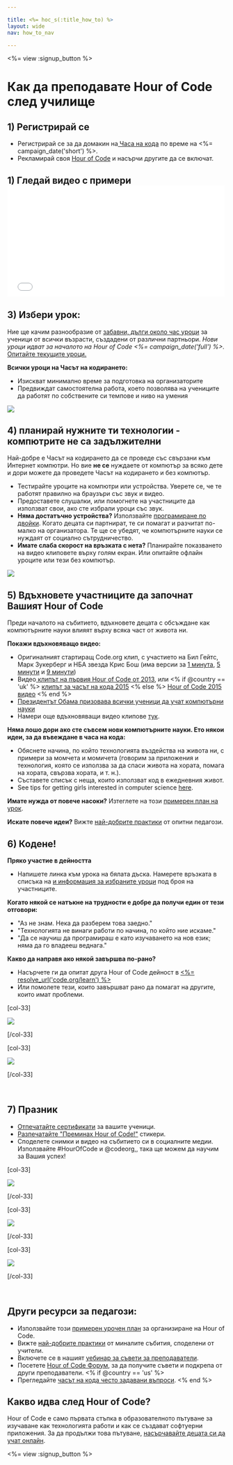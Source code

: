 ```yaml
---

title: <%= hoc_s(:title_how_to) %>
layout: wide
nav: how_to_nav

---
```


<%= view :signup_button %>

# Как да преподавате Hour of Code след училище

## 1) Регистрирай се

  * Регистрирай се за да домакин на[ Часа на кода](<%= resolve_url('/') %>) по време на <%= campaign_date('short') %>.
  * Рекламирай своя [Hour of Code](<%= resolve_url('/promote') %>) и насърчи другите да се включат.

## 1) Гледай видео с примери <iframe width="500" height="255" src="//www.youtube.com/embed/SrnvvWDm73k" frameborder="0" allowfullscreen></iframe>
## 3) Избери урок:

Ние ще качим разнообразие от [ забавни, дълги около час уроци](<%= resolve_url('https://code.org/learn') %>) за ученици от всички възрасти, създадени от различни партньори. *Нови уроци идват за началото на Hour of Code <%= campaign_date('full') %>.* [Опитайте текущите уроци.](<%= resolve_url("https://code.org/learn") %>)

**Всички уроци на Часът на кодирането:**

  * Изискват минимално време за подготовка на организаторите
  * Предвиждат самостоятелна работа, което позволява на учениците да работят по собствените си темпове и ниво на умения

[![](/images/fit-700/tutorials.png)](<%= resolve_url('https://code.org/learn') %>)

## 4) планирай нужните ти технологии - компютрите не са задължителни

Най-добре е Часът на кодирането да се проведе със свързани към Интернет компютри. Но вие **не се** нуждаете от компютър за всяко дете и дори можете да проведете Часът на кодирането и без компютър.</p> 

  * Тестирайте уроците на компютри или устройства. Уверете се, че те работят правилно на браузъри със звук и видео.
  * Предоставете слушалки, или помогнете на участниците да използват свои, ако сте избрали уроци със звук.
  * **Няма достатъчно устройства?** Използвайте [ програмиране по двойки](https://www.youtube.com/watch?v=vgkahOzFH2Q). Когато децата си партнират, те си помагат и разчитат по-малко на организатора. Те ще се убедят, че компютърните науки се нуждаят от социално сътрудничество.
  * **Имате слаба скорост на връзката с нета?** Планирайте показването на видео клиповете върху голям екран. Или опитайте офлайн уроците или тези без компютър.

![](/images/fit-350/group_ipad.jpg)

## 5) Вдъхновете участниците да започнат Вашият Hour of Code

Преди началото на събитието, вдъхновете децата с обсъждане как компютърните науки влияят върху всяка част от живота ни.

**Покажи вдъхновяващо видео:**

  * Оригиналният стартиращ Code.org клип, с участието на Бил Гейтс, Марк Зукерберг и НБА звезда Крис Бош (има версии за [ 1 минута](https://www.youtube.com/watch?v=qYZF6oIZtfc), [ 5 минути](https://www.youtube.com/watch?v=nKIu9yen5nc) и [ 9 минути](https://www.youtube.com/watch?v=dU1xS07N-FA))
  * Видео[ клипът на първия Hour of Code от 2013](https://www.youtube.com/watch?v=FC5FbmsH4fw), или <% if @country == 'uk' %> [ клипът за часът на кода 2015](https://www.youtube.com/watch?v=7L97YMYqLHc) <% else %> [ Hour of Code 2015 видео](https://www.youtube.com/watch?v=7L97YMYqLHc) <% end %>
  * [Президентът Обама призовава всички ученици да учат компютърни науки](https://www.youtube.com/watch?v=6XvmhE1J9PY)
  * Намери още вдъхновяващи видео клипове [ тук](https://www.youtube.com/playlist?list=PLzdnOPI1iJNfpD8i4Sx7U0y2MccnrNZuP).

**Няма лошо дори ако сте съвсем нови компютърните науки. Ето някои идеи, за да въвеждане в часа на кода:**

  * Обяснете начина, по който технологията въздейства на живота ни, с примери за момчета и момичета (говорим за приложения и технология, която се използва за да спаси живота на хората, помага на хората, свързва хората, и т. н.).
  * Съставете списък с неща, които използват код в ежедневния живот.
  * See tips for getting girls interested in computer science [here](<%= resolve_url('https://code.org/girls') %>).

**Имате нужда от повече насоки?** Изтеглете на този [ примерен план на урок](/files/AfterschoolEducatorLessonPlanOutline.docx).

**Искате повече идеи?** Вижте [ най-добрите практики](http://www.slideshare.net/TeachCode/hour-of-code-best-practices-for-successful-educators-51273466) от опитни педагози.

## 6) Кодене!

**Пряко участие в дейността**

  * Напишете линка към урока на бялата дъска. Намерете връзката в списъка на [ и информация за избраните уроци](<%= resolve_url('https://code.org/learn') %>) под броя на участниците.

**Когато някой се натъкне на трудности е добре да получи един от тези отговори:**

  * "Аз не знам. Нека да разберем това заедно."
  * "Технологията не винаги работи по начина, по който ние искаме."
  * "Да се научиш да програмираш е като изучаването на нов език; няма да го владееш веднага."

**Какво да направя ако някой завършва по-рано?**

  * Насърчете ги да опитат друга Hour of Code дейност в [<%= resolve_url('code.org/learn') %>](<%= resolve_url('https://code.org/learn') %>)
  * Или помолете тези, които завършват рано да помагат на другите, които имат проблеми.

[col-33]

![](/images/fit-250/highschoolgirls.jpeg)

[/col-33]

[col-33]

![](/images/fit-300/group_ar.jpg)

[/col-33]

<p style="clear:both">
  &nbsp;
</p>

## 7) Празник

  * [ Отпечатайте сертификати](<%= resolve_url('https://code.org/certificates') %>) за вашите ученици.
  * [ Разпечатайте "Преминах Hour of Code!"](<%= resolve_url('/promote/resources#stickers') %>) стикери.
  * Споделете снимки и видео на събитието си в социалните медии. Използвайте #HourOfCode и @codeorg,, така ще можем да научим за Вашия успех!

[col-33]

![](/images/fit-250/celebrate2.jpeg)

[/col-33]

[col-33]

![](/images/fit-260/highlight-certificates.jpg)

[/col-33]

[col-33]

![](/images/fit-300/boy-certificate.jpg)

[/col-33]

<p style="clear:both">
  &nbsp;
</p>

## Други ресурси за педагози:

  * Използвайте този [ примерен урочен план](/files/AfterschoolEducatorLessonPlanOutline.docx) за организиране на Hour of Code.
  * Вижте [ най-добрите практики](http://www.slideshare.net/TeachCode/hour-of-code-best-practices-for-successful-educators-51273466) от миналите събития, споделени от учители. 
  * Включете се в нашият [ уебинар за съвети за преподаватели](http://www.eventbrite.com/e/an-educators-guide-to-the-hour-of-code-tickets-17987415845).
  * Посетете [ Hour of Code Форум](http://forum.code.org/c/plc/hour-of-code), за да получите съвети и подкрепа от други преподаватели. <% if @country == 'us' %>
  * Прегледайте [ часът на кода често задавани въпроси](https://support.code.org/hc/en-us/categories/200147083-Hour-of-Code). <% end %>

## Какво идва след Hour of Code?

Hour of Code е само първата стъпка в образователното пътуване за изучаване как технологията работи и как се създават софтуерни приложения. За да продължи това пътуване, [ насърчавайте децата си да учат онлайн](<%= resolve_url('https://code.org/learn/beyond') %>).

<%= view :signup_button %>